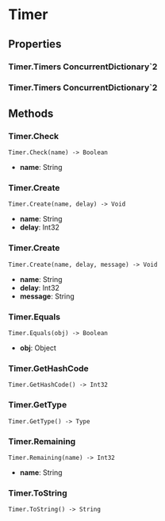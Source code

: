 # Timer    

## Properties  
### Timer.Timers __ConcurrentDictionary`2__
### Timer.Timers __ConcurrentDictionary`2__ 
## Methods  
### Timer.Check
```
Timer.Check(name) -> Boolean
```
- **name**: String
### Timer.Create
```
Timer.Create(name, delay) -> Void
```
- **name**: String 
- **delay**: Int32
### Timer.Create
```
Timer.Create(name, delay, message) -> Void
```
- **name**: String 
- **delay**: Int32 
- **message**: String
### Timer.Equals
```
Timer.Equals(obj) -> Boolean
```
- **obj**: Object
### Timer.GetHashCode
```
Timer.GetHashCode() -> Int32
```
### Timer.GetType
```
Timer.GetType() -> Type
```
### Timer.Remaining
```
Timer.Remaining(name) -> Int32
```
- **name**: String
### Timer.ToString
```
Timer.ToString() -> String
```